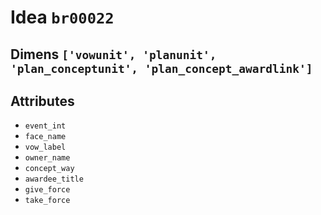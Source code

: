 # Idea `br00022`

## Dimens `['vowunit', 'planunit', 'plan_conceptunit', 'plan_concept_awardlink']`

## Attributes
- `event_int`
- `face_name`
- `vow_label`
- `owner_name`
- `concept_way`
- `awardee_title`
- `give_force`
- `take_force`
